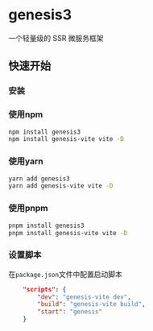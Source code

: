 # genesis3
一个轻量级的 SSR 微服务框架

## 快速开始

### 安装
### 使用npm
```bash
npm install genesis3
npm install genesis-vite vite -D
```
### 使用yarn
```bash
yarn add genesis3
yarn add genesis-vite vite -D
```
### 使用pnpm
```bash
pnpm install genesis3
pnpm install genesis-vite vite -D
```
### 设置脚本
在`package.json`文件中配置启动脚本
```json
    "scripts": {
        "dev": "genesis-vite dev",
        "build": "genesis-vite build",
        "start": "genesis"
    }
```